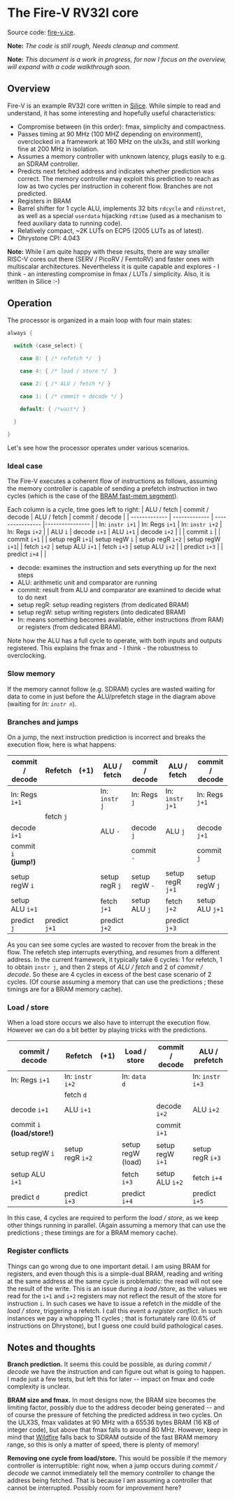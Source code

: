 # The Fire-V RV32I core

Source code: [fire-v.ice](../fire-v/fire-v.ice).

**Note:** *The code is still rough, Needs cleanup and comment.*

**Note:** *This document is a work in progress, for now I focus on the overview, will expand with a code walkthrough soon.*

## Overview

Fire-V is an example RV32I core written in [Silice](../../). While simple to read and understand, it has some interesting and hopefully useful characteristics:
- Compromise between (in this order): fmax, simplicity and compactness.
- Passes timing at 90 MHz (100 MHZ depending on environment), overclocked in a framework at 160 MHz on the ulx3s, and still working fine at 200 MHz in isolation.
- Assumes a memory controller with unknown latency, plugs easily to e.g. an SDRAM controller.
- Predicts next fetched address and indicates whether prediction was correct. The memory controller may exploit this prediction to reach as low as two cycles per instruction in coherent flow. Branches are not predicted.
- Registers in BRAM
- Barrel shifter for 1 cycle ALU, implements 32 bits `rdcycle` and `rdinstret`, as well as a special `userdata` hijacking `rdtime` (used as a mechanism to feed auxiliary data to running code).
- Relatively compact, ~2K LUTs on ECP5 (2005 LUTs as of latest).
- Dhrystone CPI: 4.043

**Note:** While I am quite happy with these results, there are way smaller RISC-V cores out there (SERV / PicoRV / FemtoRV) and faster ones with multiscalar architectures. Nevertheless it is quite capable and explores - I think - an interesting compromise in fmax / LUTs / simplicity. Also, it is written in Silice :-)

## Operation

The processor is organized in a main loop with four main states:

```c
always {
  
  switch (case_select) {

    case 8: { /* refetch */  }

    case 4: { /* load / store */  }

    case 2: { /* ALU / fetch */ }

    case 1: { /* commit + decode */ }

    default: { /*wait*/ }

  }
  
}
```

Let's see how the processor operates under various scenarios.

### Ideal case

The Fire-V executes a coherent flow of instructions as follows, assuming the memory controller is capable of sending a prefetch instruction in two cycles (which is the case of the [BRAM fast-mem segment](../ash/bram_segment_ram_32bits.ice)).

Each column is a cycle, time goes left to right:
|  ALU / fetch    | commit / decode  | ALU / fetch      | commit / decode |
| -------------   | -------------    | ---------------- |---------------- |
| In: `instr i+1` | In: Regs `i+1`   | In: `instr i+2`  | In: Regs `i+2`  |
| ALU `i`         | decode `i+1`     | ALU `i+1`        | decode `i+2`    |
|                 | commit `i`       |                  | commit `i+1`    |
| setup regR `i+1`| setup regW `i`   | setup regR `i+2` | setup regW `i+1`|
| fetch `i+2`     | setup ALU `i+1`  | fetch    `i+3`   | setup ALU `i+2` |
| predict `i+3`   |                  | predict  `i+4`   |                 |

- decode: examines the instruction and sets everything up for the next steps
- ALU: arithmetic unit and comparator are running
- commit: result from ALU and comparator are examined to decide what to do next
- setup regR: setup reading registers (from dedicated BRAM)
- setup regW: setup writing registers (into dedicated BRAM)
- In: means something becomes available, either instructions (from RAM) or registers (from dedicated BRAM).

Note how the ALU has a full cycle to operate, with both inputs and outputs registered. This explains the fmax and - I think - the robustness to overclocking.

### Slow memory

If the memory cannot follow (e.g. SDRAM) cycles are wasted waiting for data to come in just before the ALU/prefetch stage in the diagram above (waiting for *In: `instr n`*).

### Branches and jumps

On a jump, the next instruction prediction is incorrect and breaks the execution flow, here is what happens:

| commit / decode        | Refetch         | (+1)  | ALU / fetch      | commit / decode | ALU / fetch      | commit / decode |
| -------------          | ----------------| ---   |----------------  |---------------- |----------------  |---------------- |
| In: Regs `i+1`         |                 |       | In: `instr j`    | In: Regs `j`    | In: `instr j+1`  | In: Regs `j+1`  |
|                        | fetch `j`       |       |                  |                 |                  |                 |
| decode `i+1`           |                 |       | ALU `-`          | decode `j`      | ALU `j`          | decode `j+1`    |
| commit `i` **(jump!)** |                 |       |                  | commit `-`      |                  | commit `j`      |  
| setup regW `i`         |                 |       | setup regR `j`   | setup regW `-`  | setup regR `j+1` | setup regW `j`  |
| setup ALU `i+1`        |                 |       | fetch `j+1`      | setup ALU `j`   | fetch `j+2`      | setup ALU `j+1` |
| predict `j`            | predict `j+1`   |       | predict `j+2`    |                 | predict `j+3`    |                 |

As you can see some cycles are wasted to recover from the break in the flow. The refetch step interrupts everything, and resumes from a different address. In the current framework, it typically take 6 cycles: 1 for refetch, 1 to obtain `instr j`, and then 2 steps of *ALU / fetch* and 2 of *commit / decode*. So these are 4 cycles in excess of the best case scenario of 2 cycles. (Of course assuming a memory that can use the predictions ; these timings are for a BRAM memory cache).

### Load / store

When a load store occurs we also have to interrupt the execution flow. However we can do a bit better by playing tricks with the predictions.

| commit / decode        | Refetch         | (+1)  | Load / store     | commit / decode   | ALU / prefetch   |
| -------------          | ----------------| ---   |----------------  | ----------------  |----------------  |
| In: Regs `i+1`         | In: `instr i+2` |       | In: `data d`     |                   | In: `instr i+3`  |
|                        | fetch `d`       |       |                  |                   |                  |
| decode `i+1`           | ALU `i+1`       |       |                  |  decode `i+2`     | ALU `i+2`        |
| commit `i` **(load/store!)** |           |       |                  |  commit `i+1`     |                  |
| setup regW `i`         | setup regR `i+2`|       | setup regW (load)|  setup regW `i+1` | setup regR `i+3` |
| setup ALU `i+1`        |                 |       | fetch `i+3`      |  setup ALU `i+2`  | fetch `i+4`      |
| predict `d`            | predict `i+3`   |       | predict `i+4`    |                   | predict `i+5`    |

In this case, 4 cycles are required to perform the *load / store*, as we keep other things running in parallel.
(Again assuming a memory that can use the predictions ; these timings are for a BRAM memory cache).

### Register conflicts

Things can go wrong due to one important detail. I am using BRAM for registers, and even though this is a simple-dual BRAM, reading and writing at the same address at the same cycle is problematic: the read will not see the result of the write. This is an issue during a *load /store*, as the values we read for the `i+1` and `i+2` registers may not reflect the result of the store for instruction `i`. In such cases we have to issue a refetch in the middle of the *load / store*, triggering a refetch. I call this event a *register conflict*. In such instances we pay a whopping 11 cycles ; that is fortunately rare (0.6% of instructions on Dhrystone), but I guess one could build pathological cases.

## Notes and thoughts

**Branch prediction.** It seems this could be possible, as during *commit / decode* we have the instruction and can figure out what is going to happen. I made just a few tests, but left this for later -- impact on fmax and code complexity is unclear.

**BRAM size and fmax.** In most designs now, the BRAM size becomes the limiting factor, possibly due to the address decoder being generated -- and of course the pressure of fetching the predicted address in two cycles. On the ULX3S, fmax validates at 90 MHz with a 65536 bytes BRAM (16 KB of integer code), but above that fmax falls to around 80 MHz. However, keep in mind that [Wildfire](../README.md) falls back to SDRAM outside of the fast BRAM memory range, so this is only a matter of speed, there is plenty of memory!

**Removing one cycle from load/store.** This would be possible if the memory controller is interruptible: right now, when a jump occurs during *commit / decode* we cannot immediately tell the memory controller to change the address being fetched. That is because I am assuming a controller that cannot be interrupted. Possibly room for improvement here?
